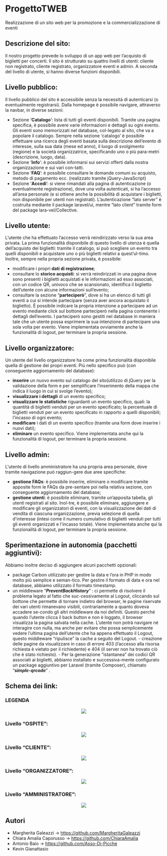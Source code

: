 # ProgettoTWEB
Realizzazione di un sito web per la promozione e la commercializzazione di eventi

## Descrizione del sito:

Il nostro progetto prevede lo sviluppo di un app web per l’acquisto di biglietti per concerti.
Il sito è strutturato su quattro livelli di utenti: cliente non registrato, cliente registrato, organizzatore eventi e admin. A seconda del livello di utente, si hanno diverse funzioni disponibili.

## Livello pubblico:

Il livello pubblico del sito è accessibile senza la necessità di autenticarsi (o eventualmente registrarsi). Dalla homepage è possibile navigare, attraverso la navbar, in diverse sezioni:
 - Sezione ‘**Catalogo**’: lista di tutti gli eventi disponibili. Tramite una pagina specifica, è possibile avere varie informazioni e dettagli su ogni evento. Gli eventi sono memorizzati nel database, col-legato al sito, che va a popolare il catalogo. Sempre nella sezione ‘catalogo’ è possibile effettuare una ricerca degli eventi basata sulla descrizione dell’evento di interesse, sulla sua data (mese ed anno), il luogo di svolgimento (regione) e la società organizzatrice, specificando uno o più para-metri (descrizione, luogo, data).
 - Sezione ‘**Info**': è possibile informarsi sui servizi offerti dalla nostra organizzazione e sui vari con-tatti.
 - Sezione ‘**FAQ**’: è possibile consultare le domande comuni su acquisto, metodo di pagamento ecc. (realizzato tramite jQuery-JavaScript)
 - Sezione ‘**Accedi**’: si viene rimandati alla pagina di autenticazione (o eventualmente registrazione), dove una volta autenticati, si ha l’accesso all’area personale (e si ottiene anche la possibilità di acquistare i biglietti, non disponibile per utenti non registrati). L’autenticazione “lato server” è costruita mediante il package laravel/ui, mentre “lato client” tramite form del package lara-vel/Collective.

## Livello utente:

L’utente che ha effettuato l’accesso verrà reindirizzato verso la sua area privata.
La prima funzionalità disponibile di questo livello di utenza è quella dell’acquisto dei biglietti: tramite il catalogo, si può scegliere un evento tra quelli disponibili e acquistare uno o più biglietti relativi a quest’ul-timo.
Inoltre, sempre nella propria sezione privata, è possibile:
 - modificare i propri **dati di registrazione**;
 - consultare lo **storico acquisti**: si verrà reindirizzati in una pagina dove sono presenti i biglietti acquistati e le informazioni ad esso associati, con un codice QR, univoco che se scansionato, identifica il biglietto dell’utente con alcune informazioni sull’evento;
 - consultare la sezione “**parteciperò**”, dove si ha un elenco di tutti gli eventi a cui si intende partecipare (senza aver ancora acquistato il biglietto). È possibile indicare la propria intenzione a partecipare ad un evento mediante click sul bottone parteciperò nella pagina contenente i dettagli dell’evento. I parteciperò sono gestiti nel database in maniera tale che un utente possa esprimere la sua intenzione di partecipare una sola volta per evento.
Viene implementata ovviamente anche la funzionalità di logout, per terminare la propria sessione.

## Livello organizzatore:

Un utente del livello organizzatore ha come prima funzionalità disponibile quella di gestione dei propri eventi. Più nello specifico può (con conseguente aggiornamento del database):
 - **inserire** un nuovo evento sul catalogo del sito(utilizzo di jQuery per la validazione della form e per semplificare l’inserimento della mappa che indica il luogo in cui si svolge l’evento);
 - **visualizzare i dettagli** di un evento specifico;
 - **visualizzare le statistiche** riguardanti un evento specifico, quali: la quantità di biglietti venduti per un evento specificato; la percentuale di biglietti venduti per un evento specificato in rapporto a quelli disponibili; l’incasso di ogni evento;
 - **modificare** i dati di un evento specifico (tramite una form dove inserire i nuovi dati);
 - **eliminare** un evento specifico.
Viene implementata anche qui la funzionalità di logout, per terminare la propria sessione.

## Livello admin:

L'utente di livello amministratore ha una propria area personale, dove tramite navigazione può raggiun-gere due aree specifiche:
 - **gestione FAQs**: è possibile inserire, eliminare o modificare tramite apposite form le FAQs da pre-sentare poi nella relativa sezione, con conseguente aggiornamento del database;
 - **gestione utenti**: è possibile eliminare, tramite un’apposita tabella, gli utenti registrati al sito. Inol-tre, è possibile eliminare, aggiungere e modificare gli organizzatori di eventi, con la visualizzazione dei dati di vendita di ciascuna organizzazione, previa selezione di quella d'interesse (intesi come il numero cumulativo di biglietti venduti per tutti gli eventi organizzati e l'incasso totale).
Viene implementata anche qui la funzionalità di logout, per terminare la propria sessione.


## Sperimentazione in autonomia (pacchetti aggiuntivi):

Abbiamo inoltre deciso di aggiungere alcuni pacchetti opzionali:
 - package Carbon utilizzato per gestire la data e l’ora in PHP in modo molto più semplice e seman-tico. Per gestire il formato di data e ora nel database, abbiamo utilizzato il formato timestamp.
 - un middleware “**_PreventBackHistory_**” : ci permette di risolvere il problema legato al fatto che suc-cessivamente al Logout, cliccando sul bottone che permette di tornare indietro del browser, le pagine riservate dei vari utenti rimanevano visibili, contrariamente a quanto doveva accadere se-condo gli altri middleware da noi definiti. Questo perché quando l’utente clicca il back button e non è loggato, il browser visualizza la pagina salvata nella cache. L’utente non potrà navigare né interagire con nulla, ma anche per evitare che possa semplicemente vedere l’ultima pagina dell’utente che ha appena effettuato il Logout, questo middleware “ripulisce” la cache a seguito del Logout.  - creazione delle pagine da visualizzare in caso di errore 403 (l’accesso alla risorsa richiesta è vietato per il richiedente) e 404 (il server non ha trovato ciò che è stato richiesto).  - Per la generazione “istantanea” dei codici QR associati ai biglietti, abbiamo installato e successiva-mente configurato un package aggiuntivo per Laravel (tramite Composer), chiamato “**_simple-qrcode_**” .

## Schema dei link:

### LEGENDA

<p align="center">
<img src="https://github.com/MargheritaGaleazzi/ProgettoTWEB/blob/main/img/1.jpg">
</p>

### Livello “OSPITE”:

<p align="center">
<img src="https://github.com/MargheritaGaleazzi/ProgettoTWEB/blob/main/img/2.jpg">
</p>

### Livello “CLIENTE”:

<p align="center">
<img src="https://github.com/MargheritaGaleazzi/ProgettoTWEB/blob/main/img/3.jpg">
</p>

### Livello “ORGANIZZATORE”:

<p align="center">
<img src="https://github.com/MargheritaGaleazzi/ProgettoTWEB/blob/main/img/4.jpg">
</p>

### Livello “AMMINISTRATORE”:

<p align="center">
<img src="https://github.com/MargheritaGaleazzi/ProgettoTWEB/blob/main/img/5.jpg">
</p>

## Autori
 - Margherita Galeazzi -> https://github.com/MargheritaGaleazzi
 - Chiara Amalia Caporusso -> https://github.com/ChiaraAmalia
 - Antonio Baio -> https://github.com/Asso-Di-Picche
 - Kevin Gianattasio
